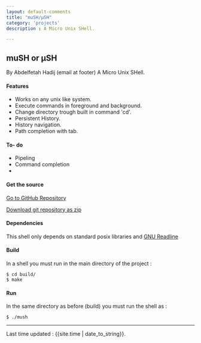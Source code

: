 ```yaml
---
layout: default-comments
title: "muSH/µSH"
category: 'projects'
description : A Micro Unix SHell.

---
```

## muSH or µSH
By Abdelfetah Hadij (email at footer)
A Micro Unix SHell.



#### Features

* Works on any unix like system.
* Execute commands in foreground and background.
* Change directory trough built in command 'cd'.
* Persistent History.
* History navigation.
* Path  completion with tab.

#### To- do 
* Pipeling
* Command completion
* 


#### Get the source

[Go to GitHub Repository](http://github.com/abdelix/mush)
  
  
[Download git repository as zip](https://github.com/abdelix/mush/archive/master.zip)

#### Dependencies

This shell only depends on standard posix libraries and [GNU Readline](gnu.org)

#### Build

In a shell you must run in the main directory of the project :
	
	$ cd build/
	$ make

#### Run
In the same directory as before (build) you must run the shell as :

	$ ./mush

---------------------
    
Last time updated : {{site.time | date_to_string}}.


